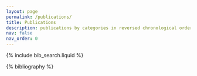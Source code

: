 ```yaml
---
layout: page
permalink: /publications/
title: Publications
description: publications by categories in reversed chronological order. generated by jekyll-scholar.
nav: false
nav_order: 0
---
```


<!-- _pages/publications.md -->

<!-- Bibsearch Feature -->

{% include bib_search.liquid %}

<div class="publications">

{% bibliography %}

</div>
